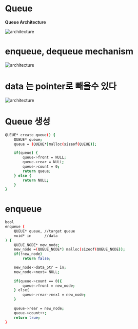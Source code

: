 # Queue

**Queue Architecture**

![architecture](https://postfiles.pstatic.net/MjAyMDExMDdfNzYg/MDAxNjA0NzE4NjU3NTU4.y2ffGxn8TAeWK0FICZa_Hyu2Kt6oSuVYOdcD76HDd-Qg.vWAgEYt-GsL3h4eoqXmP1TcBoEeQQINWvhWlThpzCwAg.PNG.qotjdrb6/image.png?type=w773)


# enqueue, dequeue mechanism

![architecture](https://postfiles.pstatic.net/MjAyMDExMDdfMjIz/MDAxNjA0NzE4NjkzMzcy.A6AWMM6RRcEGO7CSrrPR-qNJaiQchTJjDIr-VRVV8bAg.nouSyM0o5lqeE703u-wMMg0pD6lUdslpCDg5piOC2Vsg.PNG.qotjdrb6/image.png?type=w773)



# data 는 pointer로 빼올수 있다

![architecture](https://postfiles.pstatic.net/MjAyMDExMDdfMjky/MDAxNjA0NzE4NzgxMTA1.vodXTRARZMkmoazuzlFbKlob_3Tw-pAWRIm3HDCgsX4g.-gKsd7ct8L6BGKS04F0j1UlAFEKqyJh7TfkHxHiMCIgg.PNG.qotjdrb6/image.png?type=w773)


# Queue 생성

```sh
QUEUE* create_queue() {
	QUEUE* queue;
	queue = (QUEUE*)malloc(sizeof(QUEUE));

	if(queue) {
		queue->front = NULL;
		queue->rear = NULL;
		queue->count = 0;
		return queue;
	} else {
		return NULL;
	}
}
```

# enqueue

```sh
bool
enqueue (
	QUEUE* queue, //target queue 
	void* in      //data	
) {
	QUEUE_NODE* new_node;
	new_node =(QUEUE_NODE*) malloc(sizeof(QUEUE_NODE));
	if(!new_node)
		return false;

	new_node->data_ptr = in;
	new_node->next= NULL;
	
	if(queue->count == 0){
		queue->front = new_node;
	} else{
		queue->rear->next = new_node;
	}
	
	queue->rear = new_node;
	queue->count++;
	return true;
}
```
